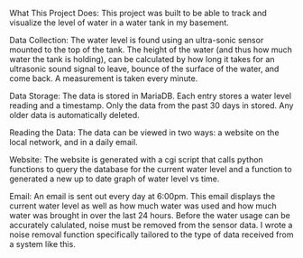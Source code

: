 What This Project Does:
        This project was built to be able to track and visualize the level of water in a water tank in my basement. 

Data Collection:
        The water level is found using an ultra-sonic sensor mounted to the top of the tank. The height of the water (and thus how much water the tank is holding), can be calculated by how long it takes for an ultrasonic sound signal to leave, bounce of the surface of the water, and come back. A measurement is taken every minute.
        
Data Storage:
        The data is stored in MariaDB. Each entry stores a water level reading and a timestamp. Only the data from the past 30 days in stored. Any older data is automatically deleted.

Reading the Data:
        The data can be viewed in two ways: a website on the local network, and in a daily email.

Website:
        The website is generated with a cgi script that calls python functions to query the database for the current water level and a function to generated a new up to date graph of water level vs time.
        
Email:
        An email is sent out every day at 6:00pm. This email displays the current water level as well as how much water was used and how much water was brought in over the last 24 hours. Before the water usage can be accurately calulated, noise must be removed from the sensor data. I wrote a noise removal function specifically tailored to the type of data received from a system like this.
